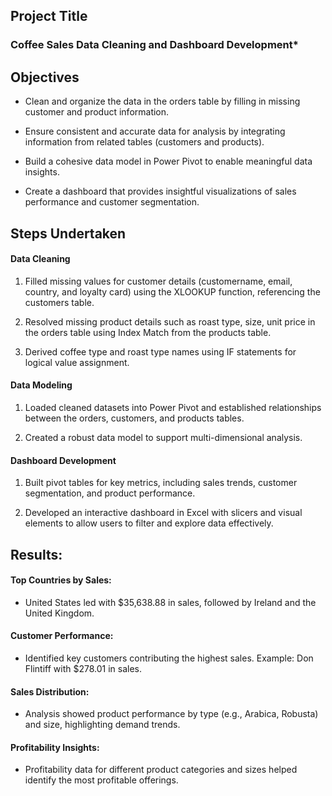 ## Project Title
### Coffee Sales Data Cleaning and Dashboard Development*
## Objectives
- Clean and organize the data in the orders table by filling in missing customer and product information.

- Ensure consistent and accurate data for analysis by integrating information from related tables (customers and products).

- Build a cohesive data model in Power Pivot to enable meaningful data insights.

- Create a dashboard that provides insightful visualizations of sales performance and customer segmentation.

## Steps Undertaken
#### Data Cleaning

1. Filled missing values for customer details (customername, email, country, and loyalty card) using the XLOOKUP function, referencing the customers table.

2. Resolved missing product details such as roast type, size, unit price in the orders table using Index Match from the products table.

3. Derived coffee type and roast type names using IF statements for logical value assignment.

#### Data Modeling

1. Loaded cleaned datasets into Power Pivot and established relationships between the orders, customers, and products tables.

2. Created a robust data model to support multi-dimensional analysis.

#### Dashboard Development

1. Built pivot tables for key metrics, including sales trends, customer segmentation, and product performance.

2. Developed an interactive dashboard in Excel with slicers and visual elements to allow users to filter and explore data effectively.

## Results:
#### Top Countries by Sales:

- United States led with $35,638.88 in sales, followed by Ireland and the United Kingdom.
  
#### Customer Performance:

- Identified key customers contributing the highest sales. Example: Don Flintiff with $278.01 in sales.
  
#### Sales Distribution:

- Analysis showed product performance by type (e.g., Arabica, Robusta) and size, highlighting demand trends.
  
#### Profitability Insights:

- Profitability data for different product categories and sizes helped identify the most profitable offerings.
